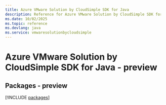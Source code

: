 ```yaml
---
title: Azure VMware Solution by CloudSimple SDK for Java
description: Reference for Azure VMware Solution by CloudSimple SDK for Java
ms.date: 10/02/2025
ms.topic: reference
ms.devlang: java
ms.service: vmwaresolutionbycloudsimple
---
```

# Azure VMware Solution by CloudSimple SDK for Java - preview
## Packages - preview
[!INCLUDE [packages](vmware-solution-by-cloudsimple-index.md)]